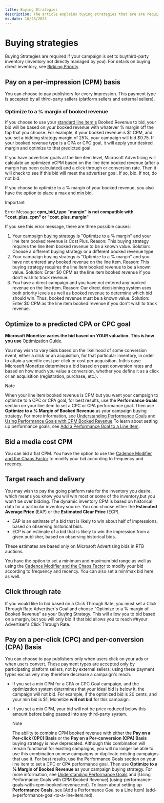 ```yaml
---
title: Buying Strategies
description: The article explains buying strategies that are are required if your campaign is set to buy third-party inventory (inventory not directly managed by you).
ms.date: 10/28/2023
---
```


# Buying strategies

Buying Strategies are required if your campaign is set to buythird-party inventory (inventory not directly managed by you). For details on buying direct inventory, see
[Bidding Priority](bidding-priority.md).

## Pay on a per-impression (CPM) basis

You can choose to pay publishers for every impression. This payment type is accepted by all third-party sellers (platform sellers and external sellers).

### Optimize to a % margin of booked revenue

If you choose to use your [standard line item's](create-a-standard-line-item.md) Booked Revenue to bid, your bid will be based on your booked revenue with whatever % margin off the top that you choose. For example, if your booked revenue is $1 CPM, and you set a bidding strategy margin of 25%, your campaign will bid $0.75. If your booked revenue type is a CPA or CPC goal, it will apply your desired margin and optimize to that predicted goal.

If you have advertiser goals at the line item level, Microsoft Advertising will calculate an optimized eCPM based on the line item booked revenue (after a margin has been calculated) and a
click through or conversion rate. Then it will check to see if this bid will meet the advertiser goal. If so, bid. If not, do not bid.

If you choose to optimize to a % margin of your booked revenue, you also have the option to place a max and min bid.

> [!IMPORTANT]
> Error Message: **cpm_bid_type "margin" is not compatible with "cost_plus_cpm" or "cost_plus_margin"**
>
> If you see this error message, there are three possible causes:
   >
   > 1. Your campaign buying strategy is "Optimize to a % margin" and your line item booked revenue is Cost Plus.
   > Reason: This buying strategy requires the line item booked revenue to be a known value.
   > Solution: Choose a different buying strategy or a different booked revenue type.
   > 2. Your campaign buying strategy is "Optimize to a % margin" and you have not entered any booked revenue on the line item.
   > Reason: This buying strategy requires the line item booked revenue to be a known value.
   > Solution: Enter $0 CPM as the line item booked revenue if you don't wish to track revenue.
   > 3. You have a direct campaign and you have not entered any booked revenue on the line item.
   > Reason: Our direct decisioning system uses both priority levels as well as booked revenue to determine which bid should win. Thus, booked revenue must be a known value.
   > Solution: Enter $0 CPM as the line item booked revenue if you don't wish to track revenue.

## Optimize to a predicted CPA or CPC goal

**Microsoft Monetize varies the bid based on YOUR valuation. This is how you use** [Optimization Guide](optimization-guide.md).

You may wish to vary bids based on the likelihood of some conversion event, either a click or an acquisition, for that particular inventory, in order to attain a specific cost per click or cost per acquisition. Inthis case Microsoft Monetize determines a bid based on past conversion rates and based on how much you value a conversion,
whether you define it as a click or an acquisition (registration, purchase, etc.).

> [!NOTE]
> When your line item booked revenue is CPM but you want your campaign to optimize to a CPC or CPA goal, for best results, use the **Performance Goals** section on your line item to set a CPC or CPA performance goal. Then use **Optimize to a % Margin of Booked Revenue** as your campaign buying strategy. For more information, see
> [Understanding Performance Goals](understanding-performance-goals.md) and [Using Performance Goals with CPM Booked Revenue](using-performance-goals-with-cpm-booked-revenue.md)
> To learn about setting up performance goals, see [Add a Performance Goal to a Line Item](add-a-performance-goal-to-a-line-item.md).

## Bid a media cost CPM

You can bid a flat CPM. You have the option to use the [Cadence Modifier and the Chaos Factor](cadence-modifier-and-the-chaos-factor.md) to modify your bid according to frequency and recency.

## Target reach and delivery

You may wish to pay the going platform rate for the inventory you desire, which means you know you will win most or some of the inventory,but you won't be over bidding. The dynamic inventory CPM is based on historical data for a particular inventory source. You can choose either the **Estimated Average Price** (EAP) or the **Estimated Clear Price**
(ECP).

- EAP is an estimate of a bid that is likely to win about half of impressions, based on observing historical bids.
- ECP is an estimate of a bid that is likely to win the impression from a given publisher, based on observing historical bids.

These estimates are based only on Microsoft Advertising bids in RTB auctions.

You have the option to set a minimum and maximum bid range as well as using the [Cadence Modifier and the Chaos Factor](cadence-modifier-and-the-chaos-factor.md) to modify your
bid according to frequency and recency. You can also set a min/max bid here as well.

## Click through rate

If you would like to bid based on a Click Through Rate, you must set a Click Through Rate Advertiser's Goal and choose "Optimize to a % margin of Booked Revenue" as your Buying Strategy. This will allow you to bid based on a margin, but you will only bid if that bid allows you to reach ##your Advertiser's Click Through Rate.

## Pay on a per-click (CPC) and per-conversion (CPA) Basis

You can choose to pay publishers only when users click on your ads or when users convert. These payment types are accepted only by participating platform sellers, not by external sellers; using these payment types exclusively may therefore decrease a campaign's reach.

- If you set a min CPM for a CPA or CPC Goal campaign, and the optimization system determines that your ideal bid is below it, the campaign will not bid. For example, if the optimized bid is 20 cents, and your min bid is $1, Monetize **will not bid** for this campaign.
- If you set a min CPM, your bid will not be price reduced below this amount before being passed into any third-party system.

   > [!NOTE]
   > The ability to combine CPM booked revenue with either the **Pay on a Per-click (CPC) Basis** or the **Pay on a Per-conversion (CPA) Basis** buying strategy is now
   > deprecated. Although this combination will remain functional for existing campaigns, you will no longer be able to use this combination on new campaigns or duplicate
   > existing campaigns that use it. For best results, use the Performance Goals section on your line item to set a CPC or CPA performance goal. Then use **Optimize to a %
   > Margin of Booked Revenue** as your campaign buying strategy.
   > For more information, see [Understanding Performance Goals](understanding-performance-goals.md) and [Using Performance Goals with CPM Booked Revenue]
   > (using-performance-goals-with-cpm-booked-revenue.md). To learn about setting up **Performance Goals**, see [Add a Performance Goal to a Line Item]
   > (add-a-performance-goal-to-a-line-item.md).
